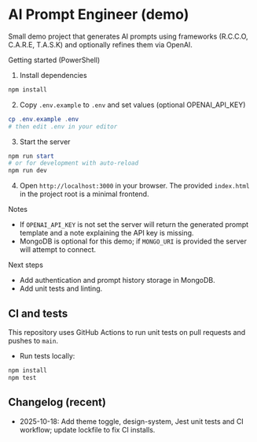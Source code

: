 # AI Prompt Engineer (demo)

Small demo project that generates AI prompts using frameworks (R.C.C.O, C.A.R.E, T.A.S.K) and optionally refines them via OpenAI.

Getting started (PowerShell)

1. Install dependencies

```powershell
npm install
```

2. Copy `.env.example` to `.env` and set values (optional OPENAI_API_KEY)

```powershell
cp .env.example .env
# then edit .env in your editor
```

3. Start the server

```powershell
npm run start
# or for development with auto-reload
npm run dev
```

4. Open `http://localhost:3000` in your browser. The provided `index.html` in the project root is a minimal frontend.

Notes

- If `OPENAI_API_KEY` is not set the server will return the generated prompt template and a note explaining the API key is missing.
- MongoDB is optional for this demo; if `MONGO_URI` is provided the server will attempt to connect.

Next steps

- Add authentication and prompt history storage in MongoDB.
- Add unit tests and linting.

## CI and tests

This repository uses GitHub Actions to run unit tests on pull requests and pushes to `main`.

- Run tests locally:

```powershell
npm install
npm test
```

## Changelog (recent)

- 2025-10-18: Add theme toggle, design-system, Jest unit tests and CI workflow; update lockfile to fix CI installs.

